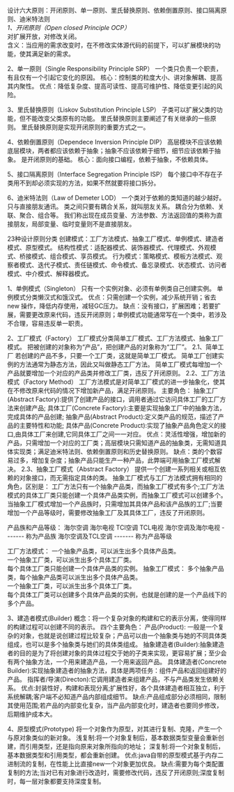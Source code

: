 设计六大原则：开闭原则、单一原则、里氏替换原则、依赖倒置原则、接口隔离原则、迪米特法则  
*1、开闭原则（Open closed Principle OCP）*   
	对扩展开放，对修改关闭。  
含义：当应用的需求改变时，在不修改实体源代码的前提下，可以扩展模块的功能，使其满足新的需求。  

2、单一原则（Single Responsibility Principle SRP）
	一个类只负责一个职责，有且仅有一个引起它变化的原因。
核心：控制类的粒度大小、讲对象解耦、提高其内聚性。
优点：降低复杂度、提高可读性、提高可维护性、降低变更引起的风险。

3、里氏替换原则（Liskov Substitution Principle LSP）
	子类可以扩展父类的功能，但不能改变父类原有的功能。
	里氏替换原则主要阐述了有关继承的一些原则。
	里氏替换原则是实现开闭原则的重要方式之一。

4、依赖倒置原则（Dependece Inversion Principle DIP）
	高层模块不应该依赖底层模块，两者都应该依赖于抽象；抽象不应该依赖于细节，细节应该依赖于抽象。
	是开闭原则的基础。
核心：面向接口编程，依赖于抽象，不依赖具体。

5、接口隔离原则（Interface Segregation Principle ISP）
	每个接口中不存在子类用不到却必须实现的方法，如果不然就要将接口拆分。
	
6、迪米特法则（Law of Demeter LOD）
	一个类对于依赖的类知道的越少越好。
	只与直接朋友通讯。
	类之间只要有耦合关系，就叫朋友关系。
	耦合分为依赖、关联、聚合、组合等。
	我们称出现在成员变量、方法参数、方法返回值的类称为直接朋友，局部变量、临时变量则不是直接朋友。
	
23种设计原则分类
创建模式：工厂方法模式、抽象工厂模式、单例模式、建造者模式、原型模式。
结构性模式：适配器模式、装饰器模式、代理模式、外观模式、桥接模式、组合模式、享员模式。
行为模式：策略模式、模板方法模式、观察者模式、迭代子模式、责任链模式、命令模式、备忘录模式、状态模式、访问者模式、中介模式、解释器模式。

1、单例模式（Singleton） 
    只有一个实例对象、必须有单例类自己创建实例。 
    单例模式分类懒汉式和饿汉式。 
优点：只需创建一个实例，减少系统开销；省去new 操作，降低内存使用，减轻GC压力。 
缺点：没有接口，扩展困难；若要扩展，需要更改原来代码，违反开闭原则；单例模式功能通常写在一个类中，若涉及不合理，容易违反单一职责。

2、工厂模式（Factory） 
    工厂模式分类简单工厂模式、工厂方法模式、抽象工厂模式。 
    把被创建的对象称为“产品”，把创建产品的对象称为“工厂”。 
2.1、简单工厂 
    若创建的产品不多，只要一个工厂类，这就是简单工厂模式。 
    简单工厂创建实例的方法通常为静态方法，因此又叫做静态工厂方法。 
    简单工厂模式每增加一个产品就要增加一个对应的产品类并修改工厂类，违反了开闭原则。
2.2、工厂方法模式（Factory Method）
    工厂方法模式是对简单工厂模式的进一步抽象化，使其在不修改原来代码的情况下增加新产品，满足开闭原则。
主要角色：
    抽象工厂(Abstract Factory):提供了创建产品的接口，调用者通过它访问具体工厂的工厂方法来创建产品;
    具体工厂(Concrete Factory):主要是实现抽象工厂中的抽象方法，完成具体的产品创建;
    抽象产品(Abstract Product):定义类产品的规范，描述了产品的主要特性和功能;
    具体产品(Concrete Product):实现了抽象产品角色定义的接口,由具体工厂来创建,它同具体工厂之间一一对应。
优点：灵活性增强，增加新的产品，只需增加一个对应的工厂类；高层模块只需知道产品的抽象类，无需知道具体实现类；满足迪米特法则、依赖倒置原则和历史替换原则。
缺点：类的个数容易过多，增加复杂度；抽象产品只能生产一种产品，此弊端可用抽象工厂模式解决。
2.3、抽象工厂模式（Abstract Factory）
    提供一个创建一系列相关或相互依赖的对象接口，而无需指定具体的类。
    抽象工厂模式与工厂方法模式拥有相同的角色，区别是：
    工厂方法只有一个抽象产品类，而抽象工厂模式有多个;工厂方法模式的具体工厂类只能创建一个具体产品类实例，而抽象工厂模式可以创建多个。
    当抽象工厂模式增加一个产品族时，只需增加其具体产品和该产品族的工厂;当要增加一个产品等级时，需要修改抽象工厂及其具体工厂，违反了开闭原则。
    
产品族和产品等级：
    海尔空调        海尔电视
    TCl空调        TCL电视
海尔空调及海尔电视  -------  称为产品族
海尔空调及TCL空调  -------  称为产品等级
    
工厂方法模式：
    一个抽象产品类，可以派生出多个具体产品类。   
    一个抽象工厂类，可以派生出多个具体工厂类。   
    每个具体工厂类只能创建一个具体产品类的实例。
抽象工厂模式：
    多个抽象产品类，每个抽象产品类可以派生出多个具体产品类。   
    一个抽象工厂类，可以派生出多个具体工厂类。   
    每个具体工厂类可以创建多个具体产品类的实例，也就是创建的是一个产品线下的多个产品。   

3、建造者模式(Builder)
概念：将一个复杂对象的构建和它的表示分离，使得同样的构建过程可以创建不同的表示。
四个主要角色：
    产品(Product): 一般是一个复杂的对象，也就是说创建过程比较复杂；产品可以由一个抽象类与她的不同具体类组成，也可以是多个抽象类与她们的具体类组成。
    抽象建造者(Builder):抽象建造者的目的是为了将创建对象的具体过程交于她的子类来实现，更容易扩展；至少会有两个抽象方法，一个用来建造产品，一个用来返回产品。
    具体建造者(Concrete Builder):实现抽象建造者的抽象方法，具体是两项任务：组件产品和返回组建好的产品。
    指挥者/导演(Directon):它调用建造者来组建产品，不与产品类发生依赖关系。
优点:封装性好，构建和表现分离;扩展性好，各个具体建造者相互独立，利于系统解耦;客户端不必知道产品内部组成细节。
缺点:产品组成部分必须相同，限制其使用范围;若产品的内部变化复杂，当产品内部变化时，建造者也要同步修改，后期维护成本大。

4、原型模式(Prototype) 
    将一个对象作为原型，对其进行复制、克隆，产生一个与原对象类似的新对象。
浅复制:将一个对象复制后，基本数据类型变量会重新创建，而引用类型，还是指向原来对象所指向的地址；
深复制:将一个对象复制后，基本数据类型和引用类型，都会重新创建。
优点:java自带的原型模式基于内存二进制流的复制，在性能上比直接new一个对象更加优良。
缺点:需要为每个类配置复制的方法;当对已有对象进行改造时，需要修改代码，违反了开闭原则;深度复制时，每一层对象都要支持深度复制。
    




